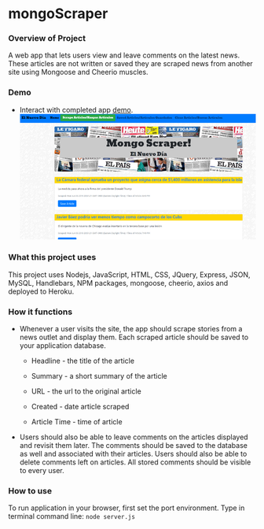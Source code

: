 # mongoScraper

### Overview of Project
A web app that lets users view and leave comments on the latest news. These articles are not written or saved they are scraped news from another site using Mongoose and Cheerio muscles.

### Demo 
* Interact with completed app [demo](https://sheltered-meadow-21020.herokuapp.com/).
![Image](/public/assets/images/mongoScraper.png)

### What this project uses
This project uses Nodejs, JavaScript, HTML, CSS, JQuery, Express, JSON, MySQL, Handlebars, NPM packages, mongoose, cheerio, axios and deployed to Heroku.

### How it functions
   * Whenever a user visits the site, the app should scrape stories from a news outlet and display them. Each scraped article should be saved to your application database. 

     * Headline - the title of the article

     * Summary - a short summary of the article

     * URL - the url to the original article

     * Created - date article scraped
     
     * Article Time - time of article 
     
   * Users should also be able to leave comments on the articles displayed and revisit them later. The comments should be saved to the database as well and associated with their articles. Users should also be able to delete comments left on articles. All stored comments should be visible to every user.
   
### How to use
To run application in your browser, first set the port environment.
Type in terminal command line: ```node server.js```
